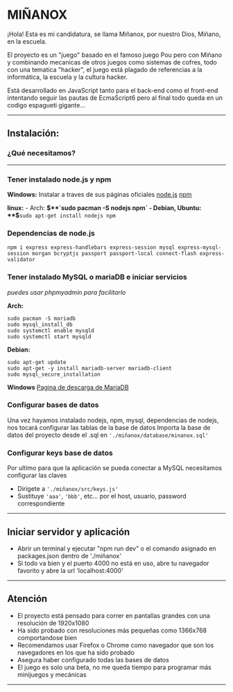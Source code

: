 # MIÑANOX
¡Hola! Esta es mi candidatura, se llama Miñanox, por nuestro Dios, Miñano, en la 
escuela.

El proyecto es un "juego" basado en el famoso juego Pou pero con 
Miñano y combinando mecanicas de otros juegos como sistemas de cofres, 
todo con una tematica "hacker", el juego está plagado de referencias a la 
informática, la escuela y la cultura hacker.

Está desarrollado en JavaScript tanto para el back-end como el 
front-end intentando seguir las pautas de EcmaScript6 pero al final 
todo queda en un codigo espagueti gigante...

***

## Instalación:

### ¿Qué necesitamos?

---

### Tener instalado node.js y npm
  
  **Windows:**
  Instalar a traves de sus páginas oficiales
  [node.js](https://nodejs.org/en/download/) 
  [npm](https://www.npmjs.com/)
  
  **linux:**
    - Arch: **$**`sudo pacman -S nodejs npm`
    - Debian, Ubuntu: **$**`sudo apt-get install nodejs npm`

### Dependencias de node.js

  `npm i express express-handlebars express-session mysql express-mysql-session morgan bcryptjs passport passport-local connect-flash express-validator`

### Tener instalado MySQL o mariaDB e iniciar servicios
*puedes usar phpmyadmin para facilitarlo*

**Arch:** 
```
sudo pacman -S mariadb
sudo mysql_install_db
sudo systemctl enable mysqld
sudo systemctl start mysqld
```
**Debian:** 
```
sudo apt-get update
sudo apt-get -y install mariadb-server mariadb-client
sudo mysql_secure_installation
```
 **Windows**
 [Pagina de descarga de MariaDB](https://downloads.mariadb.org/)
 
 ### Configurar bases de datos

Una vez hayamos instalado nodejs, npm, mysql, dependencias de nodejs, nos tocará configurar las tablas de la base de datos
Importa la base de datos del proyecto desde el .sql en `'./miñanox/database/minanox.sql'`
        
### Configurar keys base de datos
Por ultimo para que la aplicación se pueda conectar a MySQL necesitamos configurar las claves
- Dirigete a `'./miñanox/src/keys.js'`
- Sustituye `'aaa'`, `'bbb'`, etc... por el host, usuario, password correspondiente

---

## Iniciar servidor y aplicación

- Abrir un terminal y ejecutar "npm run dev" o el comando asignado en packages.json dentro de './miñanox'
- Si todo va bien y el puerto 4000 no está en uso, abre tu navegador favorito y abre la url 'localhost:4000'

---

## Atención

- El proyecto está pensado para correr en pantallas grandes con una resolución de 1920x1080
- Ha sido probado con resoluciones más pequeñas como 1366x768 comportandose bien
- Recomendamos usar Firefox o Chrome como navegador que son los navegadores en los que ha sido probado
- Asegura haber configurado todas las bases de datos
- El juego es solo una beta, no me queda tiempo para programar más minijuegos y mecánicas

---

